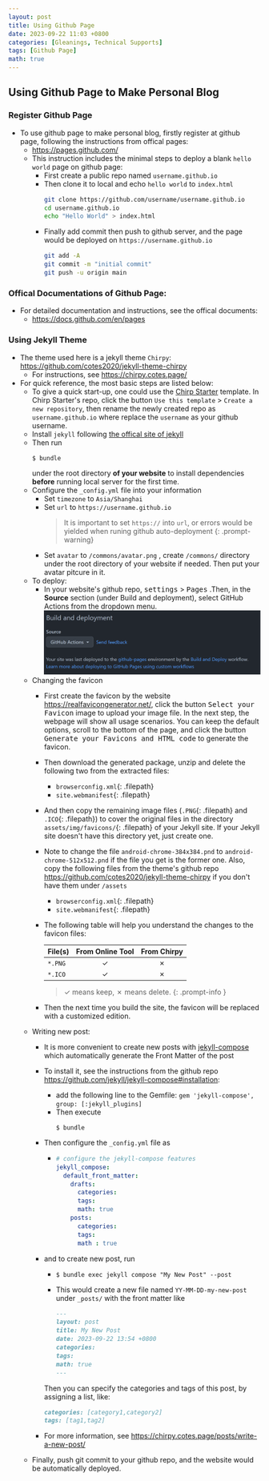 ```yaml
---
layout: post
title: Using Github Page
date: 2023-09-22 11:03 +0800
categories: [Gleanings, Technical Supports] 
tags: [Github Page]
math: true
---
```


## Using Github Page to Make Personal Blog

### Register Github Page

- To use github page to make personal blog, firstly register at github page, following the instructions from offical pages:
  - <https://pages.github.com/>
  - This instruction includes the minimal steps to deploy a blank ``hello world`` page on github page:
    - First create a public repo named ``username.github.io``
    - Then clone it to local and echo ``hello world`` to ``index.html``
        ```bash
        git clone https://github.com/username/username.github.io
        cd username.github.io
        echo "Hello World" > index.html
        ```
    - Finally add commit then push to github server, and the page would be deployed on ``https://username.github.io``
        ```bash
        git add -A 
        git commit -m "initial commit"
        git push -u origin main
        ```

### Offical Documentations of Github Page:

- For detailed documentation and instructions, see the offical documents:
  - <https://docs.github.com/en/pages>

### Using Jekyll Theme

- The theme used here is a jekyll theme ``Chirpy``: <https://github.com/cotes2020/jekyll-theme-chirpy>
  - For instructions, see <https://chirpy.cotes.page/>
- For quick reference, the most basic steps are listed below:
  - To give a quick start-up, one could use the [Chirp Starter](https://github.com/cotes2020/chirpy-starter) template. In Chirp Starter's repo, click the button ``Use this template`` > ``Create a new repository``, then rename the newly created repo as ``username.github.io`` where replace the ``username`` as your github username.
  - Install ``jekyll`` following [the offical site of jekyll](https://jekyllrb.com/)
  - Then run 
    ```bash
    $ bundle
    ```
    under the root directory **of your website** to install dependencies **before** running local server for the first time.
  - Configure the ``_config.yml`` file into your information
    - Set ``timezone`` to ``Asia/Shanghai`` 
    - Set ``url`` to ``https://username.github.io``
        > It is important to set `https://` into ``url``, or errors would be yielded when runing github auto-deployment
        {: .prompt-warning}
    - Set ``avatar`` to ``/commons/avatar.png`` , create ``/commons/`` directory under the root directory of your website if needed. Then put your avatar pitcure in it.
  - To deploy:
    -  In your website's github repo, <kbd>settings</kbd> > <kbd>Pages</kbd> .Then, in the **Source** section (under Build and deployment), select GitHub Actions from the dropdown menu.
    ![github action](../../commons/img/2023/Screenshot%202023-09-22%20131811.png)
  - Changing the favicon
    - First create the favicon by the website <https://realfavicongenerator.net/>, click the button <kbd>Select your Favicon</kbd> image to upload your image file. In the next step, the webpage will show all usage scenarios. You can keep the default options, scroll to the bottom of the page, and click the button <kbd>Generate your Favicons and HTML code</kbd> to generate the favicon.
    - Then download the generated package, unzip and delete the following two from the extracted files:
      - `browserconfig.xml`{: .filepath}
      - `site.webmanifest`{: .filepath}
    - And then copy the remaining image files (`.PNG`{: .filepath} and `.ICO`{: .filepath}) to cover the original files in the directory `assets/img/favicons/`{: .filepath} of your Jekyll site. If your Jekyll site doesn't have this directory yet, just create one.
    - Note to change the file ``android-chrome-384x384.pnd`` to ``android-chrome-512x512.pnd`` if the file you get is the former one. Also, copy the following files from the theme's github repo <https://github.com/cotes2020/jekyll-theme-chirpy> if you don't have them under ``/assets``
      - `browserconfig.xml`{: .filepath}
      - `site.webmanifest`{: .filepath}

    - The following table will help you understand the changes to the favicon files:

      | File(s)             | From Online Tool                  | From Chirpy |
      |---------------------|:---------------------------------:|:-----------:|
      | `*.PNG`             | ✓                                 | ✗           |
      | `*.ICO`             | ✓                                 | ✗           |

      >  ✓ means keep, ✗ means delete.
      {: .prompt-info }

    - Then the next time you build the site, the favicon will be replaced with a customized edition.
  - Writing new post:
    - It is more convenient to create new posts with [jekyll-compose](https://github.com/jekyll/jekyll-compose) which automatically generate the Front Matter of the post
    - To install it, see the instructions from the github repo <https://github.com/jekyll/jekyll-compose#installation>:
      - add the following line to the Gemfile:
        ``gem 'jekyll-compose', group: [:jekyll_plugins]``
      - Then execute
        ```console
        $ bundle
        ```
    - Then configure the ``_config.yml`` file as
      - ```yml
        # configure the jekyll-compose features
        jekyll_compose:
          default_front_matter:
            drafts:
              categories:
              tags:
              math: true
            posts:
              categories:
              tags:
              math : true
        ```
    - and to create new post, run
      - ```console
        $ bundle exec jekyll compose "My New Post" --post
        ```
      - This would create a new file named ``YY-MM-DD-my-new-post`` under `_posts/` with the front matter like
      
        ```markdown
        ---
        layout: post
        title: My New Post
        date: 2023-09-22 13:54 +0800
        categories: 
        tags: 
        math: true
        ---
        ```
      Then you can specify the categories and tags of this post, by assigning a list, like:

        ```markdown
        categories: [category1,category2]
        tags: [tag1,tag2]
        ```
    - For more information, see <https://chirpy.cotes.page/posts/write-a-new-post/>
  - Finally, push git commit to your github repo, and the website would be automatically deployed.



























